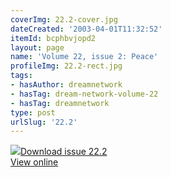 ```yaml
---
coverImg: 22.2-cover.jpg
dateCreated: '2003-04-01T11:32:52'
itemId: bcphbvjopd2
layout: page
name: 'Volume 22, issue 2: Peace'
profileImg: 22.2-rect.jpg
tags:
- hasAuthor: dreamnetwork
- hasTag: dream-network-volume-22
- hasTag: dreamnetwork
type: post
urlSlug: '22.2'
---
```

<img class="card-journal-img" src="../images/22.2-rect.jpg"/><a href="../files/pdfs/Volume_22/22.2_evolution_II.pdf" download="">Download issue 22.2</a><br><a href="../files/pdfs/Volume_22/22.2_evolution_II.pdf">View online</a>